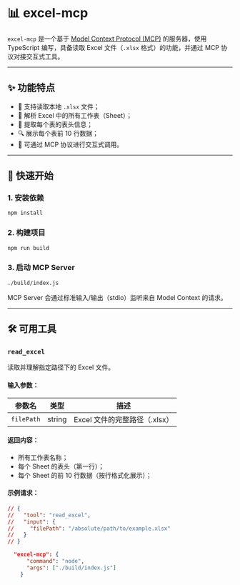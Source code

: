 # 📊 excel-mcp

`excel-mcp` 是一个基于 [Model Context Protocol (MCP)](https://modelcontextprotocol.io/) 的服务器，使用 TypeScript 编写，具备读取 Excel 文件（`.xlsx` 格式）的功能，并通过 MCP 协议对接交互式工具。

---

## ✨ 功能特点

- 📁 支持读取本地 `.xlsx` 文件；
- 📑 解析 Excel 中的所有工作表（Sheet）；
- 🧾 提取每个表的表头信息；
- 🔍 展示每个表前 10 行数据；
- 🤖 可通过 MCP 协议进行交互式调用。

---

## 🚀 快速开始

### 1. 安装依赖

```bash
npm install
````

### 2. 构建项目

```bash
npm run build
```

### 3. 启动 MCP Server

```bash
./build/index.js
```

MCP Server 会通过标准输入/输出（stdio）监听来自 Model Context 的请求。

---

## 🛠 可用工具

### `read_excel`

读取并理解指定路径下的 Excel 文件。

#### 输入参数：

| 参数名        | 类型     | 描述                   |
| ---------- | ------ | -------------------- |
| `filePath` | string | Excel 文件的完整路径（.xlsx） |

#### 返回内容：

* 所有工作表名称；
* 每个 Sheet 的表头（第一行）；
* 每个 Sheet 的前 10 行数据（按行格式化展示）；

#### 示例请求：

```json
// {
//   "tool": "read_excel",
//   "input": {
//     "filePath": "/absolute/path/to/example.xlsx"
//   }
// }

  "excel-mcp": {
      "command": "node",
      "args": ["./build/index.js"]
    }
```

